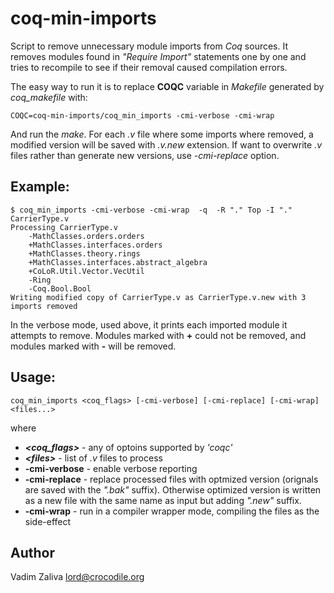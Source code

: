 # coq-min-imports

Script to remove unnecessary module imports from _Coq_ sources. It removes modules found in *"Require Import"* statements one by one and tries to recompile to see if their removal caused compilation errors.

The easy way to run it is to replace __COQC__ variable in *Makefile* generated by *coq_makefile* with:

    COQC=coq-min-imports/coq_min_imports -cmi-verbose -cmi-wrap

And run the *make*. For each *.v* file where some imports where
removed, a modified version will be saved with *.v.new* extension. If
want to overwrite *.v* files rather than generate new versions, use
*-cmi-replace* option.

## Example:

    $ coq_min_imports -cmi-verbose -cmi-wrap  -q  -R "." Top -I "."   CarrierType.v
    Processing CarrierType.v
        -MathClasses.orders.orders
        +MathClasses.interfaces.orders
        +MathClasses.theory.rings
        +MathClasses.interfaces.abstract_algebra
        +CoLoR.Util.Vector.VecUtil
        -Ring
        -Coq.Bool.Bool
    Writing modified copy of CarrierType.v as CarrierType.v.new with 3 imports removed

In the verbose mode, used above, it prints each imported module it
attempts to remove. Modules marked with __+__ could not be removed,
and modules marked with __-__ will be removed.

## Usage: 

    coq_min_imports <coq_flags> [-cmi-verbose] [-cmi-replace] [-cmi-wrap] <files...>

where

* *__&lt;coq_flags>__* - any of optoins supported by *'coqc'*
* *__&lt;files>__* - list of *.v* files to process
* __-cmi-verbose__ - enable verbose reporting
* __-cmi-replace__ - replace processed files with optmized version (orignals are saved with the *".bak"* suffix). Otherwise optimized version is written as a new file with the same name as input but adding *".new"* suffix.
* __-cmi-wrap__ - run in a compiler wrapper mode, compiling the files as the side-effect


## Author

Vadim Zaliva <lord@crocodile.org>
